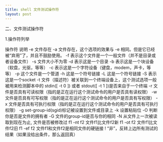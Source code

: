 ```yaml
---
title: shell 文件测试操作符
layout: post
---
```

二、文件测试操作符

1.操作符列举

操作符 说明
-e 文件存在
-a 文件存在，这个选项的效果与 -e 相同。但是它已经被“弃用”了，并且不鼓励使用。
-f 表示这个文件是一个一般文件（并不是目录或者设备文件）
-s 文件大小不为零
-d 表示这是一个目录
-b 表示这是一个块设备（软盘，光驱，等等）
-c 表示这是一个字符设备（键盘，modem，声卡，等等）
-p 这个文件是一个管道
-h 这是一个符号链接
-L 这是一个符号链接
-S 表示这是一个socket
-t 文件（描述符）被关联到一个终端设备上，这个测试选项一般被用来检测脚本中的 stdin([ -t 0 ]) 或者 stdout([ -t 1 ])是否来自于一个终端
-r 文件是否具有可读权限（指的是正在运行这个测试命令的用户是否具有读权限）
-w 文件是否具有可写权限（指的是正在运行这个测试命令的用户是否具有写权限）
-x 文件是否具有可执行权限（指的是正在运行这个测试命令的用户是否具有可执行权限）
-g set-group-id(sgid)标记被设置到文件或目录上
-k 设置粘贴位
-O 判断你是否是文件的拥有者
-G 文件的group-id是否与你的相同
-N 从文件上一次被读取到现在为止, 文件是否被修改过
f1 -nt f2 文件f1比文件f2新
f1 -ot f2 文件f1比文件f2旧
f1 -ef f2 文件f1和文件f2是相同文件的硬链接
! “非”，反转上边所有测试的结果（如果没给出条件，那么返回真）

